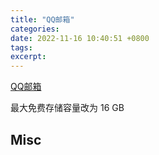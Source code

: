 ```yaml
---
title: "QQ邮箱"
categories: 
date: 2022-11-16 10:40:51 +0800
tags: 
excerpt: 
---
```


[QQ邮箱](https://mail.qq.com)

最大免费存储容量改为 16 GB








## Misc



